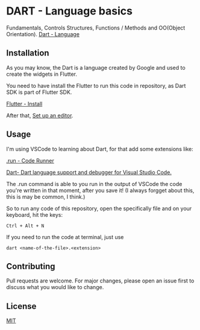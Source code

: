 # DART - Language basics

Fundamentals, Controls Structures, Functions / Methods and OO(Object Orientation).
[Dart - Language](https://dart.dev/)

## Installation

As you may know, the Dart is a language created by Google and used to create the widgets in Flutter.

You need to have install the Flutter to run this code in repository, as Dart SDK is part of Flutter SDK. 

[Flutter - Install](https://flutter.dev/docs/get-started/install)

After that, [Set up an editor](https://flutter.dev/docs/get-started/editor).

## Usage

I'm using VSCode to learning about Dart, for that add some extensions like:

[.run - Code Runner](https://github.com/formulahendry/vscode-code-runner)

[Dart- Dart language support and debugger for Visual Studio Code.](https://github.com/Dart-Code/Dart-Code)

The .run command is able to you run in the output of VSCode the code you're written in that moment, after you save it! (I always forgget about this, this is may be common, I think.)

So to run any code of this repository, open the specifically file and on your keyboard, hit the keys:
```
Ctrl + Alt + N
```

If you need to run the code at terminal, just use 
```
dart <name-of-the-file>.<extension>
```

## Contributing
Pull requests are welcome. For major changes, please open an issue first to discuss what you would like to change.

## License
[MIT](https://choosealicense.com/licenses/mit/)